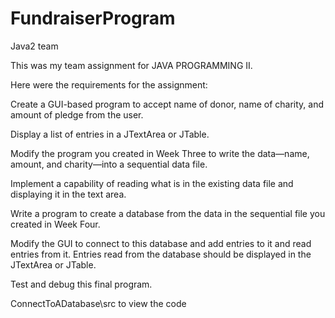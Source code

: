 # FundraiserProgram
Java2 team

This was my team assignment for JAVA PROGRAMMING II.

Here were the requirements for the assignment:

Create a GUI-based program to accept name of donor, name of charity, and amount of pledge from the user.

Display a list of entries in a JTextArea or JTable.

Modify the program you created in Week Three to write the data—name, amount, and charity—into a sequential data file.

Implement a capability of reading what is in the existing data file and displaying it in the text area.

Write a program to create a database from the data in the sequential file you created in Week Four.

Modify the GUI to connect to this database and add entries to it and read entries from it. 
Entries read from the database should be displayed in the JTextArea or JTable.

Test and debug this final program.

ConnectToADatabase\src to view the code
